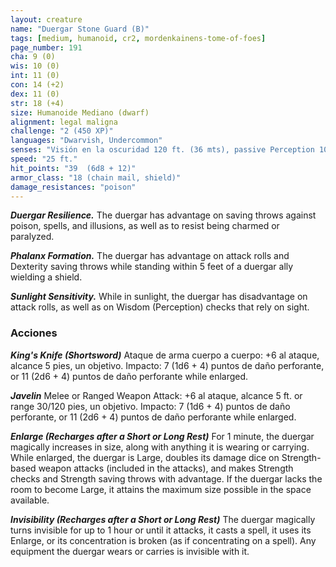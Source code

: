 ```yaml
---
layout: creature
name: "Duergar Stone Guard (B)"
tags: [medium, humanoid, cr2, mordenkainens-tome-of-foes]
page_number: 191
cha: 9 (0)
wis: 10 (0)
int: 11 (0)
con: 14 (+2)
dex: 11 (0)
str: 18 (+4)
size: Humanoide Mediano (dwarf)
alignment: legal maligna
challenge: "2 (450 XP)"
languages: "Dwarvish, Undercommon"
senses: "Visión en la oscuridad 120 ft. (36 mts), passive Perception 10"
speed: "25 ft."
hit_points: "39  (6d8 + 12)"
armor_class: "18 (chain mail, shield)"
damage_resistances: "poison"
---
```


***Duergar Resilience.*** The duergar has advantage on saving throws against poison, spells, and illusions, as well as to resist being charmed or paralyzed.

***Phalanx Formation.*** The duergar has advantage on attack rolls and Dexterity saving throws while standing within 5 feet of a duergar ally wielding a shield.

***Sunlight Sensitivity.*** While in sunlight, the duergar has disadvantage on attack rolls, as well as on Wisdom (Perception) checks that rely on sight.

### Acciones

***King's Knife (Shortsword)*** Ataque de arma cuerpo a cuerpo: +6 al ataque, alcance 5 pies, un objetivo. Impacto: 7 (1d6 + 4) puntos de daño perforante, or 11 (2d6 + 4) puntos de daño perforante while enlarged.

***Javelin*** Melee or Ranged Weapon Attack: +6 al ataque, alcance 5 ft. or range 30/120 pies, un objetivo. Impacto: 7 (1d6 + 4) puntos de daño perforante, or 11 (2d6 + 4) puntos de daño perforante while enlarged.

***Enlarge (Recharges after a Short or Long Rest)*** For 1 minute, the duergar magically increases in size, along with anything it is wearing or carrying. While enlarged, the duergar is Large, doubles its damage dice on Strength-based weapon attacks (included in the attacks), and makes Strength checks and Strength saving throws with advantage. If the duergar lacks the room to become Large, it attains the maximum size possible in the space available.

***Invisibility (Recharges after a Short or Long Rest)*** The duergar magically turns invisible for up to 1 hour or until it attacks, it casts a spell, it uses its Enlarge, or its concentration is broken (as if concentrating on a spell). Any equipment the duergar wears or carries is invisible with it.